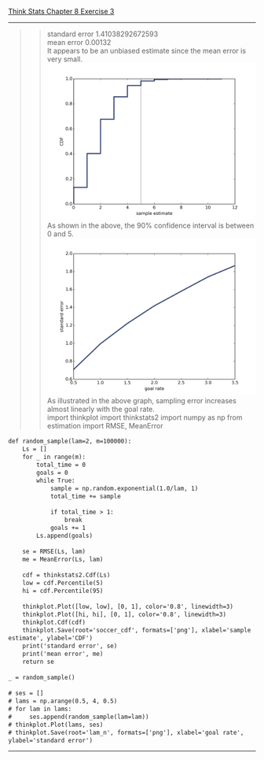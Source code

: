 [Think Stats Chapter 8 Exercise 3](http://greenteapress.com/thinkstats2/html/thinkstats2009.html#toc77)

---

>> standard error 1.41038292672593   
mean error 0.00132   
It appears to be an unbiased estimate since the mean error is very small.   
![cdf of estimates](img/soccer_cdf.png)   
As shown in the above, the 90% confidence interval is between 0 and 5.   
![sample error vs goal rate](img/lam_n.png)   
As illustrated in the above graph, sampling error increases almost linearly with the goal rate.   
    import thinkplot
    import thinkstats2
    import numpy as np
    from estimation import RMSE, MeanError
    
    
    def random_sample(lam=2, m=100000):
        Ls = []
        for _ in range(m):
            total_time = 0
            goals = 0
            while True:
                sample = np.random.exponential(1.0/lam, 1)
                total_time += sample
    
                if total_time > 1:
                    break
                goals += 1
            Ls.append(goals)
    
        se = RMSE(Ls, lam)
        me = MeanError(Ls, lam)
    
        cdf = thinkstats2.Cdf(Ls)
        low = cdf.Percentile(5)
        hi = cdf.Percentile(95)
    
        thinkplot.Plot([low, low], [0, 1], color='0.8', linewidth=3)
        thinkplot.Plot([hi, hi], [0, 1], color='0.8', linewidth=3)
        thinkplot.Cdf(cdf)
        thinkplot.Save(root='soccer_cdf', formats=['png'], xlabel='sample estimate', ylabel='CDF')
        print('standard error', se)
        print('mean error', me)
        return se
    
    _ = random_sample()
    
    # ses = []
    # lams = np.arange(0.5, 4, 0.5)
    # for lam in lams:
    #     ses.append(random_sample(lam=lam))
    # thinkplot.Plot(lams, ses)
    # thinkplot.Save(root='lam_n', formats=['png'], xlabel='goal rate', ylabel='standard error')


---
